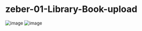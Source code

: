 ﻿# zeber-01-Library-Book-upload
![image](https://github.com/user-attachments/assets/057d69fc-0d4a-45e4-9284-3c7f1b5e857f)
![image](https://github.com/user-attachments/assets/f8ac2fad-23e4-48ed-a6e7-74f46c1bfad5)
